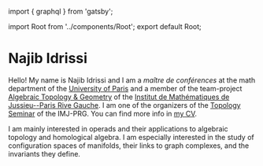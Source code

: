 import { graphql } from 'gatsby';

import Root from '../components/Root';
export default Root;

# Najib Idrissi

Hello!
My name is Najib Idrissi and I am a _maître de conférences_ at the math department of the [University of Paris](https://u-paris.fr) and a member of the team-project [Algebraic Topology & Geometry](https://www.imj-prg.fr/tga/) of the [Institut de Mathématiques de Jussieu--Paris Rive Gauche](https://www.imj-prg.fr).
I am one of the organizers of the [Topology Seminar](https://www.imj-prg.fr/gestion/evenement/affEvenement/43) of the IMJ-PRG.
You can find more info in [my CV](/misc/cv).

I am mainly interested in operads and their applications to algebraic topology and homological algebra.
I am especially interested in the study of configuration spaces of manifolds, their links to graph complexes, and the invariants they define.
